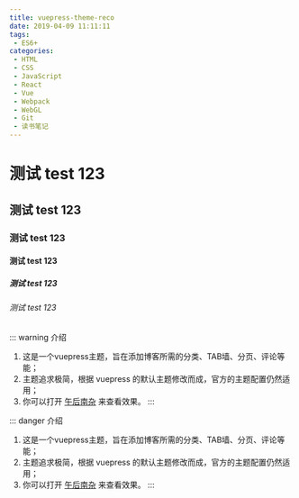 ```yaml
---
title: vuepress-theme-reco
date: 2019-04-09 11:11:11
tags:
 - ES6+
categories:
 - HTML
 - CSS
 - JavaScript
 - React
 - Vue
 - Webpack
 - WebGL
 - Git
 - 读书笔记
---
```


# 测试 test 123
## 测试 test 123
### 测试 test 123
#### 测试 test 123
##### 测试 test 123
###### 测试 test 123

::: warning 介绍
1. 这是一个vuepress主题，旨在添加博客所需的分类、TAB墙、分页、评论等能；<br>
2. 主题追求极简，根据 vuepress 的默认主题修改而成，官方的主题配置仍然适用；<br>
3. 你可以打开 [午后南杂](http://recoluan.gitlab.io) 来查看效果。
:::

::: danger 介绍
1. 这是一个vuepress主题，旨在添加博客所需的分类、TAB墙、分页、评论等能；<br>
2. 主题追求极简，根据 vuepress 的默认主题修改而成，官方的主题配置仍然适用；<br>
3. 你可以打开 [午后南杂](http://recoluan.gitlab.io) 来查看效果。
:::
